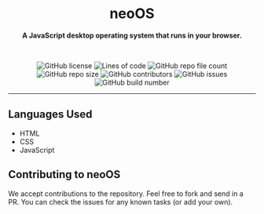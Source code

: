 <div align="center">

# **neoOS**
  
**A JavaScript desktop operating system that runs in your browser.**
  
  
<br>


  
![GitHub license](https://img.shields.io/github/license/Neo-Creations/NeoOSTests?style=for-the-badge) ![Lines of code](https://img.shields.io/tokei/lines/github/Neo-Creations/NeoOSTests?style=for-the-badge) ![GitHub repo file count](https://img.shields.io/github/directory-file-count/Neo-Creations/NeoOSTests?style=for-the-badge) ![GitHub repo size](https://img.shields.io/github/repo-size/Neo-Creations/NeoOSTests?style=for-the-badge) ![GitHub contributors](https://img.shields.io/github/contributors/Neo-Creations/NeoOSTests?style=for-the-badge) ![GitHub issues](https://img.shields.io/github/issues-raw/Neo-Creations/NeoOSTests?style=for-the-badge) ![GitHub build number](https://img.shields.io/badge/dynamic/json?label=Builds&query=%24.length&url=https%3A%2F%2Fapi.github.com%2Frepos%2FNeo-Creations%2FNeoOSTests%2Fcommits&style=for-the-badge)
  
* * *
</div>


## Languages Used
- HTML
- CSS
- JavaScript
  
## Contributing to neoOS
We accept contributions to the repository. Feel free to fork and send in a PR. You can check the issues for any known tasks (or add your own).
